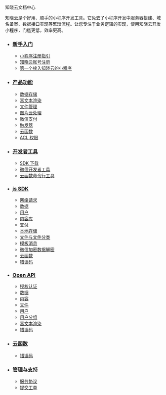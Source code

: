 <div class="doc-wrapper">
  <section class="doc-header">
    <p class="doc-title">
      知晓云文档中心
    </p>
    <p class="doc-desc">
      知晓云是个好用、顺手的小程序开发工具。它免去了小程序开发中服务器搭建、域名备案、数据接口实现等繁琐流程。让您专注于业务逻辑的实现，使用知晓云开发小程序，门槛更低，效率更高。
    </p>
  </section>

  <ul class="doc-detail">
    <li>
      <h3>
        <a href="/newbies/README.md/">新手入门</a>
      </h3>
      <ul class="doc-newbie doc-detail-item">
        <li>
          <a href="/newbies/#小程序注册指引">小程序注册指引</a>
        </li>
        <li>
          <a href="/newbies/#知晓云账号注册">知晓云账号注册</a>
        </li>
        <li>
          <a href="/newbies/#创建第一个接入知晓云的小程序">第一个接入知晓云的小程序</a>
        </li>
      </ul>
    </li>
    <li>
      <h3>
        <a href="">产品功能</a>
      </h3>
      <ul class="doc-product doc-detail-item">
        <li>
          <a href="">数据存储</a>
        </li>
        <li>
          <a href="">富文本渲染</a>
        </li>
        <li>
          <a href="">文件管理</a>
        </li>
        <li>
          <a href="">图片云处理</a>
        </li>
        <li>
          <a href="">微信支付</a>
        </li>
        <li>
          <a href="">触发器</a>
        </li>
        <li>
          <a href="">云函数</a>
        </li>
        <li>
          <a href="">ACL 权限</a>
        </li>
      </ul>
    </li>
    <li>
      <h3>
        <a href="/dev-tools/">开发者工具</a>
      </h3>
      <ul class="doc-dev-tool doc-detail-item">
        <li>
          <a href="/js-sdk/download-sdk.md/">SDK 下载</a>
        </li>
        <li>
          <a href="">微信开发者工具</a>
        </li>
        <li>
          <a href="">云函数命令行工具</a>
        </li>
      </ul>
    </li>
    <li>
      <h3>
        <a href="/js-sdk/">js SDK</a>
      </h3>
      <ul class="doc-js-sdk doc-detail-item">
        <li>
          <a href="/js-sdk/request.md/">网络请求</a>
        </li>
        <li>
          <a href="/js-sdk/schema/README.md/">数据</a>
        </li>
        <li>
          <a href="/js-sdk/user/README.md/">用户</a>
        </li>
        <li>
          <a href="/js-sdk/content/README.md/">内容库</a>
        </li>
        <li>
          <a href="/js-sdk/payment/README.md/">支付</a>
        </li>
        <li>
          <a href="/js-sdk/local-storage.md/">本地存储</a>
        </li>
        <li>
          <a href="/js-sdk/file/README.md/">文件与文件分类</a>
        </li>
        <li>
          <a href="/js-sdk/template-message.md/">模板消息</a>
        </li>
        <li>
          <a href="/js-sdk/wechat-decrypt.md/">微信加密数据解密</a>
        </li>
        <li>
          <a href="">云函数</a>
        </li>
        <li>
          <a href="/js-sdk/error-code.md/">错误码</a>
        </li>
      </ul>
    </li>
    <li>
      <h3>
        <a href="/open-api/">Open API</a>
      </h3>
      <ul class="doc-open-api doc-detail-item">
        <li>
          <a href="">授权认证</a>
        </li>
        <li>
          <a href="">数据</a>
        </li>
        <li>
          <a href="">内容</a>
        </li>
        <li>
          <a href="">文件</a>
        </li>
        <li>
          <a href="">用户</a>
        </li>
        <li>
          <a href="">用户分组</a>
        </li>
        <li>
          <a href="">富文本渲染</a>
        </li>
        <li>
          <a href="">错误码</a>
        </li>
      </ul>
    </li>
    <li>
      <h3>
        <a href="/cloud-function/">云函数</a>
      </h3>
      <ul class="doc-cloud-function doc-detail-item">
        <li>
          <a href="">错误码</a>
        </li>
      </ul>
    </li>
    <li>
      <h3>
        <a href="/support/README.md/">管理与支持</a>
      </h3>
      <ul class="doc-support doc-detail-item">
        <li>
          <a href="/support/terms.md/">服务协议</a>
        </li>
        <li>
          <a href="http://support.minapp.com/hc/">提交工单</a>
        </li>
      </ul>
    </li>
  </ul>
</div>